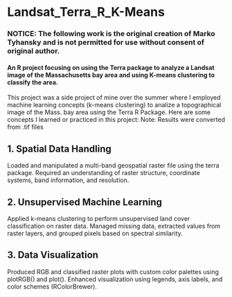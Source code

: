 # Landsat_Terra_R_K-Means
### NOTICE: The following work is the original creation of Marko Tyhansky and is not permitted for use without consent of original author.
#### An R project focusing on using the Terra package to analyze a Landsat image of the Massachusetts bay area and using K-means clustering to classify the area.
This project was a side project of mine over the summer where I employed machine learning concepts (k-means clustering) to analize a topographical image of the Mass. bay area using the Terra R Package. Here are some concepts I learned or practiced in this project:
Note: Results were converted from .tif files

## 1. Spatial Data Handling
Loaded and manipulated a multi-band geospatial raster file using the terra package. Required an understanding of raster structure, coordinate systems, band information, and resolution.

## 2. Unsupervised Machine Learning
Applied k-means clustering to perform unsupervised land cover classification on raster data. Managed missing data, extracted values from raster layers, and grouped pixels based on spectral similarity.

## 3. Data Visualization
Produced RGB and classified raster plots with custom color palettes using plotRGB() and plot(). Enhanced visualization using legends, axis labels, and color schemes (RColorBrewer).
